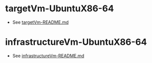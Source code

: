 # targetVm-UbuntuX86-64
* See [targetVm-README.md](https://github.com/jhu-information-security-institute/NwSec/blob/master/config/UbuntuServerX86-64/targetVm-README.md)
 
# infrastructureVm-UbuntuX86-64
* See [infrastructureVm-README.md](https://github.com/jhu-information-security-institute/NwSec/blob/master/config/UbuntuServerX86-64/infrastructureVm-README.md)
